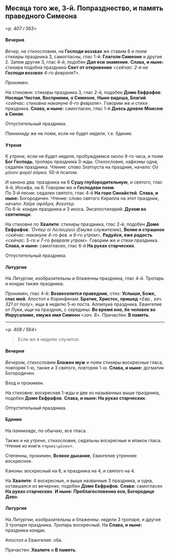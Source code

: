 
## Месяца того же, 3-й. Попразднество, и память праведного Симеона  

<*p. 407 / 563*>

#### Вечерня

*Вечер*, не стихословим, на **Господи воззвах** же ставим 6 и поем стихиры праздника 3, 
самогласны, глас 1-й: **Глаголи Симеоне** и другие 2. Затем другие 3, глас 4-й, подобен 
**Дал еси знамение**. **Слава, и ныне:** стихира подобна праздника **Свет от откровение**
<*сейчас: 2-я на **Господи воззвах** 4-го февраля?*>. 

Прокимен. 

На стиховне: стихиры праздника 3, глас 2-й, подобен **Доме Евфрафов**: **Носящи Чистая**, 
**Восприими, о Симеоне**, **Ныне видеша, Благий** <*сейчас: стиховна накануне 6-го февраля*>. 
Говорим же и стихи праздника. **Слава, и ныне:** самогласен, глас 1-й **Днесь древле Моисею в Синаи**.  

Отпустительный праздника. 

*Паннихиду* же не поем, если не будет неделя, т.е. бдение. 

#### Утреня

К *утрене*, если не будет неделя, пробуждаемся около 9-го часа, и поем **Бог Господь**, тропарь 
праздника 3-жды. Стихословие, кафизмы одна, седален праздника. 
Чтение: слово Златоуста на праздник, начало: *Οὐ μόνον φορεῖ σάρκα*. 50-й псалом. 

И канона два: праздника на 6 **Сушу глубородительную**, и святого, глас 4-й, Иосифа, на 6. 
Говорим же и **Господеви поем**.      
По 3-й песни: седален святого, глас 4-й **На горе Синайстей**. **Слава, и ныне:** Богородичен. 
Чтение: слово святого Кирилла на этот праздник, начало: *Χαῖρε σφόδρα, ϑύγατερ*.   
По 6-й: кондак праздника и 3 икоса. 
Эксапостиларий: **Духом во святилищи**. 

На стиховне по **Хвалите**: стихиры праздника, глас 2-й, подобен **Доме Евфрафов**: 
*Ὄνπερ οἱ Λειτουργοὶ* (*Емуже служителие*), **Велие и страшное** <*сейчас: накануне 4-го фев. и 6-го утром*>, 
**Радуйся, яже радость** <*сейчас: 5-го и 7-го февраля утром*>. Говорим же и стихи праздника. 
**Слава, и ныне:** самогласен, глас 6-й **На руках старческих**. 

Отпустительный праздника. 

#### Литургия

На *Литургии*, изобразительны и блаженны праздника, глас 4-й. Тропарь и кондак также праздника.

Прокимен, глас 4-й: **Возвеселится праведник**, стих: **Услыши, Боже, глас мой**. 
Апостол к Коринфянам: **Братие, Христос, пришед** <*Евр., зач. 321 от полу*>, ищи в неделю 5-ю поста. 
Аллилуиа праздника. 
Евангелие от Луки, ищи на праздник, с середины: **Во время оно, бе человек во Иерусалиме, 
емуже имя Симеон** <*зач. 8*>. 
Причастен: **В память**. 

--- 

<*p. 408 / 564*>

> Если же в неделю случится:

#### Вечерня

*Вечером*, стихословим **Блажен муж** и поем стихиры воскресные гласа, повторяя 1-ю, также и 3 святого, 
повторяя 1-ю. **Слава, и ныне:** догматик Богородичен. 

Вход и прокимен. 

На стиховне: воскресная 1-жды и две из называнных выше праздника, подобен **Доме Евфрафов**. 
**Слава, и ныне: На руках старческих**. 

Отпустительный праздника. 

#### Бдение

На *паннихиде*, по обычаю, все гласа. 

Также и на *утрене*, стихословия, седальны воскресные и ипакои гласа. Чтение из книги <`προκειμένου`>. 

Степенны, прокимен, **Всякое дыхание**, Евангелие утреннее воскресное. 

Каноны: воскресный на 6, и праздника на 4, и святого на 4. 

На **Хвалите**: 4 воскресные, и выше названные 3 праздника, и одна, оставшаяся из вечерних, 
подобен **Доме Евфрафов**. **Слава:** самогласен **На руках старческих**. 
**И ныне: Преблагословенна еси, Богородице Дево**. 

#### Литургия

На *Литургии*, изобразительны и блаженны: недели 3 тропаря, и другие 3 тропаря праздника. 
Тропарь воскресный. На **Слава, и ныне:** праздника кондак. 

Апостол и Евангелие: оба. 

Причастен: **Хвалите** и **В память**. 
 